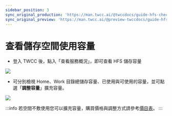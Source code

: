 ```yaml
---
sidebar_position: 3
sync_original_production: 'https://man.twcc.ai/@twccdocs/guide-hfs-check-storage-usage-zh' 
sync_original_preview: 'https://man.twcc.ai/@preview-twccdocs/guide-hfs-check-storage-usage-zh'
---
```


# 查看儲存空間使用容量

- 登入 TWCC 後，點入「查看服務概況」，即可查看 HFS 儲存容量

![](https://cos.twcc.ai/SYS-MANUAL/uploads/upload_5fdd7e5c2da81de6f3807a83208c580d.png)


- 可分別檢視 Home、Work 目錄總儲存容量、已使用與可使用的容量，並可點選「**調整容量**」擴充容量。

![](https://cos.twcc.ai/SYS-MANUAL/uploads/upload_91746d12d0fbb0669e71f71ff9b18526.png)



:::info
若空間不敷使用您可以擴充容量，購買價格與調整方式請參考[<ins>價目表</ins>](https://www.twcc.ai/doc?page=price#%E9%AB%98%E9%80%9F%E6%AA%94%E6%A1%88%E7%B3%BB%E7%B5%B1-Hyper-File-System-HFS)。
:::
